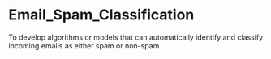 # Email_Spam_Classification
To develop algorithms or models that can automatically identify and classify incoming emails as either spam or non-spam
